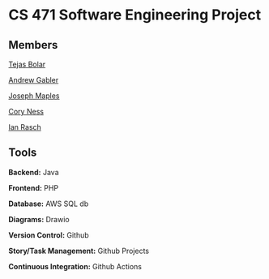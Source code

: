 # CS 471 Software Engineering Project

## Members

[Tejas Bolar](https://github.com/tbolar18)

[Andrew Gabler](https://github.com/AndyGabler)

[Joseph Maples](https://github.com/frap129)

[Cory Ness](https://github.com/TytanRock)

[Ian Rasch](https://github.com/genocidalist)

## Tools

**Backend:** Java

**Frontend:** PHP

**Database:** AWS SQL db

**Diagrams:** Drawio

**Version Control:** Github

**Story/Task Management:** Github Projects

**Continuous Integration:** Github Actions
